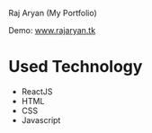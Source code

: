 Raj Aryan (My Portfolio)

Demo: <a>www.rajaryan.tk</a>

<h1>Used Technology</h1>
<ul>
<li>ReactJS</li>
<li>HTML</li>
<li>CSS</li>
<li>Javascript</li>
</ul>
